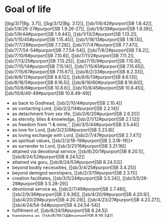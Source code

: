 # Goal of life

[[bg/3/7|Bg. 3.7]], [[bg/3/12|Bg. 3.12]], [[sb/1/8/42#purport|SB 1.8.42]], [[sb/1/9/26-27#purport|SB 1.9.26-27]], [[sb/1/9/39#purport|SB 1.9.39]], [[sb/1/9/44#purport|SB 1.9.44]], [[sb/1/13/2#purport|SB 1.13.2]], [[sb/1/15/45#purport|SB 1.15.45]], [[sb/1/18/13#purport|SB 1.18.13]], [[sb/7/7/28#purport|SB 7.7.28]], [[sb/7/7/47#purport|SB 7.7.47]], [[sb/7/7/54-54#purport|SB 7.7.54-54]], [[sb/7/8/2#purport|SB 7.8.2]], [[sb/7/10/6#purport|SB 7.10.6]], [[sb/7/11/2#purport|SB 7.11.2]], [[sb/7/13/25#purport|SB 7.13.25]], [[sb/7/15/9#purport|SB 7.15.9]], [[sb/7/15/14#purport|SB 7.15.14]], [[sb/7/15/65#purport|SB 7.15.65]], [[sb/7/15/67#purport|SB 7.15.67]], [[sb/8/2/33#purport|SB 8.2.33]], [[sb/8/6/12#purport|SB 8.6.12]], [[sb/8/6/13#purport|SB 8.6.13]], [[sb/8/16/5#purport|SB 8.16.5]], [[sb/8/16/60#purport|SB 8.16.60]], [[sb/10/8/6#purport|SB 10.8.6]], [[sb/10/8/45#purport|SB 10.8.45]], [[sb/10/8/49-49#purport|SB 10.8.49-49]]

* as back to Godhead, [[sb/2/10/4#purport|SB 2.10.4]]
* as contacting Lord, [[sb/2/2/14#purport|SB 2.2.14]]
* as detachment from sex life, [[sb/2/6/20#purport|SB 2.6.20]]
* as eternity, bliss & knowledge, [[sb/2/1/12#purport|SB 2.1.12]]
* as freedom from ”I & mine,”, [[sb/3/5/44#purport|SB 3.5.44]]
* as love for Lord, [[sb/3/23/8#purport|SB 3.23.8]]
* as loving exchange with Lord, [[sb/2/7/47#purport|SB 2.7.47]]
* as spiritual values, [[sb/2/3/18-19#purport|SB 2.3.18-19]]*
* as surrender to Lord, [[sb/3/21/16#purport|SB 3.21.16]]
* attained via devotional service, [[sb/8/20/1#purport|SB 8.20.1]], [[sb/8/24/52#purport|SB 8.24.52]]
* attained via guru, [[sb/8/24/53#purport|SB 8.24.53]]
* beyond bodily necessities, [[sb/3/4/25#purport|SB 3.4.25]]
* beyond demigod worshipers, [[sb/2/3/11#purport|SB 2.3.11]]
* creation facilitates, [[sb/3/5/24#purport|SB 3.5.24]], [[sb/3/5/28-29#purport|SB 3.5.28-29]]
* devotional service as, [[sb/2/7/48#purport|SB 2.7.48]], [[sb/2/9/36#purport|SB 2.9.36]], [[sb/4/20/9#purport|SB 4.20.9]], [[sb/4/20/29#purport|SB 4.20.29]], [[sb/4/23/27#purport|SB 4.23.27]], [[sb/4/24/54-54#purport|SB 4.24.54-54]]
* fulfillment of, [[sb/8/24/5#purport|SB 8.24.5]]
* happiness as, [[sb/8/19/24#purport|SB 8.19.24]]
* human body facilitates, [[sb/3/15/24#purport|SB 3.15.24]]
* humanitarians must know, [[sb/6/10/10#purport|SB 6.10.10]]
* ignorance of, [[sb/4/21/23#purport|SB 4.21.23]], [[sb/8/24/50#purport|SB 8.24.50]]
* in Kali-yuga forgotten, [[sb/2/7/52#purport|SB 2.7.52]]
* Kṛṣṇa as, [[sb/4/23/12-12#purport|SB 4.23.12-12]], [[sb/4/24/74#purport|SB 4.24.74]]
* liberation to Lord’s abode as, [[sb/4/29/48#purport|SB 4.29.48]], [[sb/4/29/64#purport|SB 4.29.64]], [[sb/4/29/76-77#purport|SB 4.29.76-77]], [[sb/4/30/1#purport|SB 4.30.1]], [[sb/4/31/24#purport|SB 4.31.24]]
* Lord as, [[sb/4/9/17#purport|SB 4.9.17]], [[sb/4/11/27#purport|SB 4.11.27]], [[sb/8/20/11#purport|SB 8.20.11]], [[sb/8/24/51#purport|SB 8.24.51]], [[sb/8/24/52#purport|SB 8.24.52]]
* love for Lord as, [[sb/4/22/21#purport|SB 4.22.21]]
* moment’s notice to attain, [[sb/2/1/13#purport|SB 2.1.13]], [[sb/2/1/13#purport|SB 2.1.13]]
* questions & answers toward, [[sb/2/1/1#purport|SB 2.1.1]]
* release from world as, [[sb/2/10/37-40#purport|SB 2.10.37-40]]
* remembering Lord as, [[sb/2/3/1#purport|SB 2.3.1]], [[sb/2/5/37#purport|SB 2.5.37]]
* satisfying Lord as, [[sb/4/14/20#purport|SB 4.14.20]]
* seeing Lord as, [[sb/2/9/22#purport|SB 2.9.22]]
* seeing Lord’s form as, [[sb/3/21/12#purport|SB 3.21.12]]
* self-realization as, [[sb/2/2/4#purport|SB 2.2.4]], [[sb/2/9/6#purport|SB 2.9.6]], [[sb/2/9/36#purport|SB 2.9.36]]
* spiritual blindness blocks, [[sb/3/1/6#purport|SB 3.1.6]]
* spiritual society oriented toward, [[sb/3/12/41#purport|SB 3.12.41]], [[sb/3/14/18#purport|SB 3.14.18]]
* spiritual world as, [[sb/2/10/43#purport|SB 2.10.43]]
* spiritual, compared with artificial, [[sb/2/6/26#purport|SB 2.6.26]]
* Supersoul as, [[sb/2/2/6#purport|SB 2.2.6]]
* thinking of Lord as, [[sb/4/12/17#purport|SB 4.12.17]]
* universal, Kṛṣṇa as, 30
* Vaikuṇṭha as, [[sb/4/12/43#purport|SB 4.12.43]]
* via duty, [[sb/2/1/36#purport|SB 2.1.36]], [[sb/2/10/25#purport|SB 2.10.25]]
* via going back to Godhead, [[sb/3/24/47#purport|SB 3.24.47]]
* via good marriage, [[sb/3/14/17-19#purport|SB 3.14.17-19]]
* via Kṛṣṇa consciousness movement, [[sb/4/21/23#purport|SB 4.21.23]]
* via saintly person, [[sb/3/22/5#purport|SB 3.22.5]]
* via satisfying Lord, [[sb/2/5/30#purport|SB 2.5.30]]
* via Śrīmad-Bhāgavatam, [[sb/2/10/5#purport|SB 2.10.5]]

*See also:* [Perfection](entries/perfections.md); [Success](entries/success.md); Absolute Truth; Kṛṣṇa; Supreme Lord
